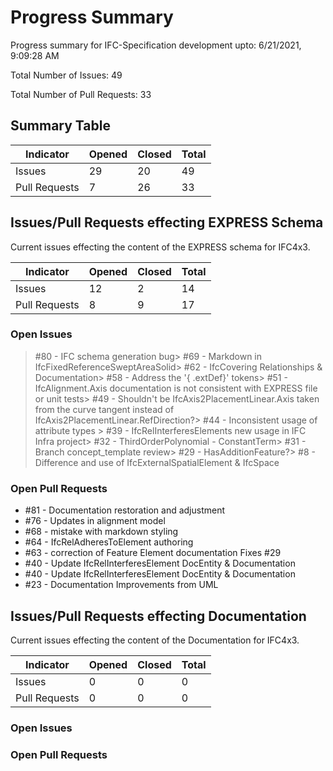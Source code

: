 # Progress Summary
Progress summary for IFC-Specification development upto: 6/21/2021, 9:09:28 AM

Total Number of Issues: 49

Total Number of Pull Requests: 33

## Summary Table
|Indicator|Opened|Closed|Total|
 --- | --- | --- | --- |
Issues|29|20|49|
Pull Requests|7|26|33|
## Issues/Pull Requests effecting EXPRESS Schema
Current issues effecting the content of the EXPRESS schema for IFC4x3.

|Indicator|Opened|Closed|Total|
 --- | --- | --- | --- |
Issues|12|2|14|
Pull Requests|8|9|17|
### Open Issues
> #80 - IFC schema generation bug> #69 - Markdown in IfcFixedReferenceSweptAreaSolid> #62 - IfcCovering Relationships & Documentation> #58 - Address the '{ .extDef}' tokens> #51 - IfcAlignment.Axis documentation is not consistent with EXPRESS file or unit tests> #49 - Shouldn't be IfcAxis2PlacementLinear.Axis taken from the curve tangent instead of IfcAxis2PlacementLinear.RefDirection?> #44 - Inconsistent usage of attribute types > #39 - IfcRelInterferesElements new usage in IFC Infra project> #32 - ThirdOrderPolynomial - ConstantTerm> #31 - Branch concept_template review> #29 - HasAdditionFeature?> #8 - Difference and use of IfcExternalSpatialElement & IfcSpace

### Open Pull Requests
- #81 - Documentation restoration and adjustment
- #76 - Updates in alignment model
- #68 - mistake with markdown styling
- #64 - IfcRelAdheresToElement authoring
- #63 - correction of Feature Element documentation Fixes #29
- #40 - Update IfcRelInterferesElement DocEntity & Documentation
- #40 - Update IfcRelInterferesElement DocEntity & Documentation
- #23 - Documentation Improvements from UML


## Issues/Pull Requests effecting Documentation
Current issues effecting the content of the Documentation for IFC4x3.

|Indicator|Opened|Closed|Total|
 --- | --- | --- | --- |
Issues|0|0|0|
Pull Requests|0|0|0|
### Open Issues


### Open Pull Requests


